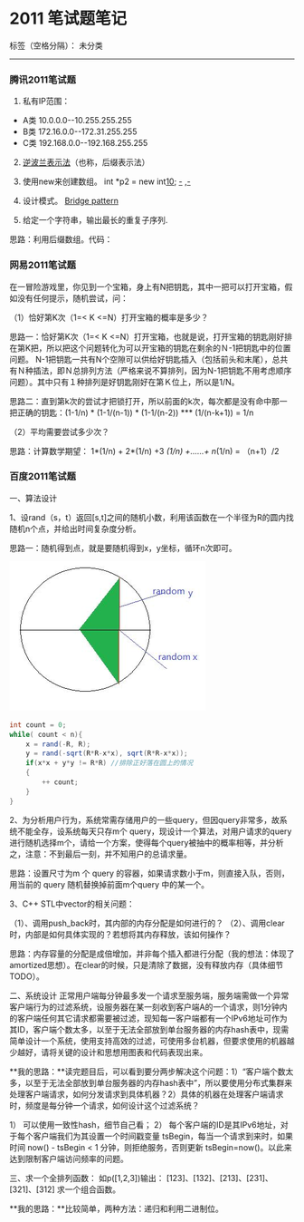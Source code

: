 # 2011 笔试题笔记

标签（空格分隔）： 未分类

---

### 腾讯2011笔试题


1. 私有IP范围：
* A类 10.0.0.0--10.255.255.255
* B类 172.16.0.0--172.31.255.255
* C类 192.168.0.0--192.168.255.255

2. [逆波兰表示法](https://zh.wikipedia.org/wiki/%E9%80%86%E6%B3%A2%E5%85%B0%E8%A1%A8%E7%A4%BA%E6%B3%95)（也称，后缀表示法）

3. 使用new来创建数组。
 int *p2 = new int[10]();
[-](http://stackoverflow.com/questions/2468203/how-can-i-make-new-default-initialize-the-array-of-primitive-types) ,[-](http://stackoverflow.com/questions/2468367/is-new-int10-valid-c)

4. 设计模式。
[Bridge pattern](https://en.wikipedia.org/wiki/Bridge_pattern)

5. 给定一个字符串，输出最长的重复子序列.

思路：利用后缀数组。代码：

### 网易2011笔试题

在一冒险游戏里，你见到一个宝箱，身上有N把钥匙，其中一把可以打开宝箱，假如没有任何提示，随机尝试，问：

（1）恰好第K次（1=< K <=N）打开宝箱的概率是多少？

思路一：恰好第K次（1=< K <=N）打开宝箱，也就是说，打开宝箱的钥匙刚好排在第K把，所以把这个问题转化为可以开宝箱的钥匙在剩余的Ｎ-1把钥匙中的位置问题。
N-1把钥匙一共有N个空隙可以供给好钥匙插入（包括前头和末尾），总共有Ｎ种插法，即Ｎ总排列方法（严格来说不算排列，因为N-1把钥匙不用考虑顺序问题）。其中只有１种排列是好钥匙刚好在第Ｋ位上，所以是1/N。

思路二：直到第k次的尝试才把锁打开，所以前面的k次，每次都是没有命中那一把正确的钥匙：(1-1/n) * (1-1/(n-1)) * (1-1/(n-2)) *** (1/(n-k+1)) = 1/n

（2）平均需要尝试多少次？

思路：计算数学期望： 1*(1/n) + 2*(1/n) +3 *(1/n) +......+ n*(1/n) = （n+1）/2


### 百度2011笔试题

一、算法设计

1、设rand（s，t）返回[s,t]之间的随机小数，利用该函数在一个半径为R的圆内找随机n个点，并给出时间复杂度分析。

思路一：随机得到点，就是要随机得到x，y坐标，循环n次即可。

![--](circle_rand.jpg)

```java
int count = 0;
while( count < n){
    x = rand(-R, R);
    y = rand(-sqrt(R*R-x*x), sqrt(R*R-x*x));
    if(x*x + y*y != R*R) //排除正好落在圆上的情况
    {
        ++ count;
    }
}
```

2、为分析用户行为，系统常需存储用户的一些query，但因query非常多，故系统不能全存，设系统每天只存m个 query，现设计一个算法，对用户请求的query进行随机选择m个，请给一个方案，使得每个query被抽中的概率相等，并分析之，注意：不到最后一刻，并不知用户的总请求量。

思路：设置尺寸为m 个 query 的容器，如果请求数小于m，则直接入队，否则，用当前的 query 随机替换掉前面m个query 中的某一个。

3、C++ STL中vector的相关问题：

（1）、调用push_back时，其内部的内存分配是如何进行的？
（2）、调用clear时，内部是如何具体实现的？若想将其内存释放，该如何操作？

思路：内存容量的分配是成倍增加，并非每个插入都进行分配（我的想法：体现了amortized思想）。在clear的时候，只是清除了数据，没有释放内存（具体细节TODO）。

二、系统设计
正常用户端每分钟最多发一个请求至服务端，服务端需做一个异常客户端行为的过滤系统，设服务器在某一刻收到客户端A的一个请求，则1分钟内的客户端任何其它请求都需要被过滤，现知每一客户端都有一个IPv6地址可作为其ID，客户端个数太多，以至于无法全部放到单台服务器的内存hash表中，现需简单设计一个系统，使用支持高效的过滤，可使用多台机器，但要求使用的机器越少越好，请将关键的设计和思想用图表和代码表现出来。

**我的思路：**读完题目后，可以看到要分两步解决这个问题：1）“客户端个数太多，以至于无法全部放到单台服务器的内存hash表中”，所以要使用分布式集群来处理客户端请求，如何分发请求到具体机器？2）具体的机器在处理客户端请求时，频度是每分钟一个请求，如何设计这个过滤系统？

1） 可以使用一致性hash，细节自己看；
2） 每个客户端的ID是其IPv6地址，对于每个客户端我们为其设置一个时间戳变量 tsBegin，每当一个请求到来时，如果时间 now() - tsBegin < 1 分钟，则拒绝服务，否则更新 tsBegin=now()。以此来达到限制客户端访问频率的问题。



三、求一个全排列函数：
如p([1,2,3])输出：
[123]、[132]、[213]、[231]、[321]、[312]
 求一个组合函数。

**我的思路：**比较简单，两种方法：递归和利用二进制位。

